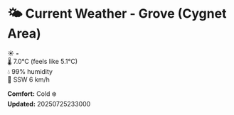 # 🌤️ Current Weather - Grove (Cygnet Area)

☀️ **-**  
🌡️ 7.0°C (feels like 5.1°C)  
💧 99% humidity  
💨 SSW 6 km/h  

**Comfort:** Cold ❄️  
**Updated:** 20250725233000
